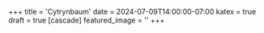 +++
title = 'Cytrynbaum'
date = 2024-07-09T14:00:00-07:00
katex = true
draft = true
[cascade]
  featured_image = ''
+++
